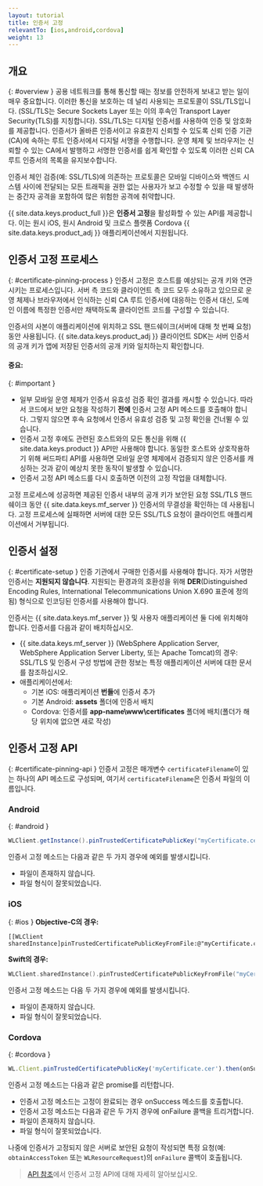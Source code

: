 ```yaml
---
layout: tutorial
title: 인증서 고정
relevantTo: [ios,android,cordova]
weight: 13
---
```

<!-- NLS_CHARSET=UTF-8 -->
## 개요
{: #overview }
공용 네트워크를 통해 통신할 때는 정보를 안전하게 보내고 받는 일이 매우 중요합니다.
이러한 통신을 보호하는 데 널리 사용되는 프로토콜이 SSL/TLS입니다.
(SSL/TLS는 Secure Sockets Layer 또는 이의 후속인 Transport Layer Security(TLS)를 지칭합니다). SSL/TLS는
디지털 인증서를 사용하여 인증 및 암호화를 제공합니다. 인증서가
올바른 인증서이고 유효한지 신뢰할 수 있도록 신뢰 인증 기관(CA)에 속하는
루트 인증서에서 디지털 서명을 수행합니다. 운영 체제 및 브라우저는
신뢰할 수 있는 CA에서 발행하고 서명한 인증서를 쉽게 확인할 수 있도록
이러한 신뢰 CA 루트 인증서의 목록을 유지보수합니다. 

인증서 체인 검증(예: SSL/TLS)에 의존하는 프로토콜은 모바일 디바이스와 백엔드 시스템 사이에 전달되는 모든 트래픽을 권한 없는 사용자가 보고 수정할 수 있을 때 발생하는 중간자 공격을 포함하여 많은 위험한 공격에 취약합니다. 

{{ site.data.keys.product_full }}은 **인증서 고정**을 활성화할 수 있는 API를 제공합니다. 이는 원시 iOS, 원시 Android 및
크로스 플랫폼 Cordova {{ site.data.keys.product_adj }}
애플리케이션에서 지원됩니다.

## 인증서 고정 프로세스
{: #certificate-pinning-process }
인증서 고정은 호스트를 예상되는 공개 키와 연관시키는 프로세스입니다.
서버 측 코드와 클라이언트 측 코드 모두 소유하고 있으므로
운영 체제나 브라우저에서 인식하는 신뢰 CA 루트 인증서에 대응하는 인증서
대신, 도메인 이름에 특정한 인증서만 채택하도록 클라이언트 코드를
구성할 수 있습니다. 

인증서의 사본이 애플리케이션에 위치하고 SSL 핸드쉐이크(서버에 대해 첫 번째 요청) 동안 사용됩니다. {{ site.data.keys.product_adj }} 클라이언트 SDK는 서버 인증서의 공개 키가 앱에 저장된 인증서의 공개 키와 일치하는지 확인합니다. 

#### 중요:

{: #important }
* 일부 모바일 운영 체제가 인증서 유효성 검증 확인 결과를 캐시할 수 있습니다.
따라서 코드에서 보안 요청을 작성하기 **전에** 인증서 고정 API 메소드를 호출해야 합니다. 그렇지 않으면 후속 요청에서
인증서 유효성 검증 및 고정 확인을 건너뛸 수 있습니다. 
* 인증서 고정 후에도 관련된 호스트와의 모든 통신을 위해 {{ site.data.keys.product }} API만 사용해야 합니다. 동일한 호스트와 상호작용하기 위해 써드파티 API를 사용하면 모바일 운영 체제에서 검증되지 않은 인증서를 캐싱하는 것과 같이 예상치 못한 동작이 발생할 수 있습니다. 
* 인증서 고정 API 메소드를 다시 호출하면 이전의 고정 작업을 대체합니다.

고정 프로세스에 성공하면 제공된 인증서 내부의 공개 키가 보안된 요청 SSL/TLS 핸드쉐이크 동안 {{ site.data.keys.mf_server }} 인증서의 무결성을 확인하는 데 사용됩니다.   고정 프로세스에 실패하면 서버에 대한 모든 SSL/TLS 요청이 클라이언트 애플리케이션에서 거부됩니다. 

## 인증서 설정
{: #certificate-setup }
인증 기관에서 구매한 인증서를 사용해야
합니다. 자가 서명한 인증서는 **지원되지 않습니다**. 지원되는 환경과의 호환성을 위해
**DER**(Distinguished
Encoding Rules, International Telecommunications
Union X.690 표준에 정의됨) 형식으로 인코딩된 인증서를 사용해야 합니다.


인증서는 {{ site.data.keys.mf_server }} 및 사용자 애플리케이션 둘 다에 위치해야 합니다. 인증서를 다음과 같이 배치하십시오.

* {{ site.data.keys.mf_server }} (WebSphere  Application Server, WebSphere Application Server Liberty, 또는 Apache Tomcat)의 경우: SSL/TLS 및 인증서 구성 방법에 관한 정보는 특정 애플리케이션 서버에 대한 문서를 참조하십시오. 
* 애플리케이션에서:
    - 기본 iOS: 애플리케이션 **번들**에 인증서 추가
    - 기본 Android: **assets** 폴더에 인증서 배치
    - Cordova: 인증서를 **app-name\www\certificates** 폴더에 배치(폴더가 해당 위치에 없으면 새로 작성)

## 인증서 고정 API
{: #certificate-pinning-api }
인증서 고정은 매개변수 `certificateFilename`이 있는 하나의 API 메소드로 구성되며,
여기서 `certificateFilename`은 인증서 파일의 이름입니다. 

### Android
{: #android }
```java
WLClient.getInstance().pinTrustedCertificatePublicKey("myCertificate.cer");
```

인증서 고정 메소드는 다음과 같은 두 가지 경우에 예외를 발생시킵니다. 

* 파일이 존재하지 않습니다. 
* 파일 형식이 잘못되었습니다. 

### iOS
{: #ios }
**Objective-C의 경우:**

```objc
[[WLClient sharedInstance]pinTrustedCertificatePublicKeyFromFile:@"myCertificate.cer"];

```

**Swift의 경우:**

```swift
WLClient.sharedInstance().pinTrustedCertificatePublicKeyFromFile("myCertificate.cer")
```

인증서 고정 메소드는 다음 두 가지 경우에 예외를 발생시킵니다.

* 파일이 존재하지 않습니다. 
* 파일 형식이 잘못되었습니다. 

### Cordova
{: #cordova }
```javascript
WL.Client.pinTrustedCertificatePublicKey('myCertificate.cer').then(onSuccess,onFailure);

```

인증서 고정 메소드는 다음과 같은 promise를 리턴합니다. 

* 인증서 고정 메소드는 고정이 완료되는 경우 onSuccess 메소드를 호출합니다. 
* 인증서 고정 메소드는 다음과 같은 두 가지 경우에 onFailure 콜백을 트리거합니다. 
* 파일이 존재하지 않습니다. 
* 파일 형식이 잘못되었습니다. 

나중에 인증서가 고정되지 않은 서버로 보안된 요청이 작성되면 특정 요청(예: `obtainAccessToken` 또는 `WLResourceRequest`)의 `onFailure` 콜백이 호출됩니다. 

> [API 참조](../../api/client-side-api/)에서 인증서 고정 API에 대해 자세히 알아보십시오.
